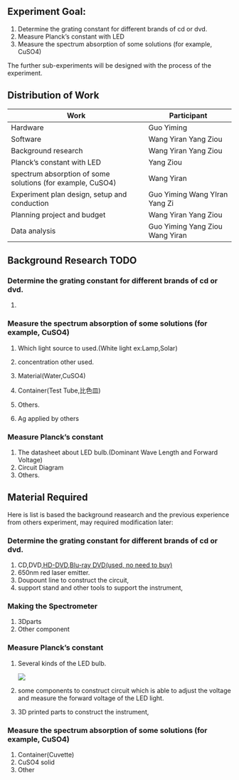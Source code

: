 ## Experiment Goal:

1. Determine the grating constant for different brands of cd or dvd.
2. Measure Planck’s constant with LED
3. Measure the spectrum absorption of some solutions (for example, CuSO4)

The further sub-experiments will be designed with the process of the experiment.

## Distribution of Work



| Work                                                       | Participant                         |
| ---------------------------------------------------------- | ----------------------------------- |
| Hardware                                                   | Guo  Yiming                         |
| Software                                                   | Wang  Yiran  Yang Ziou              |
| Background  research                                       | Wang  Yiran  Yang Ziou              |
| Planck’s constant with LED                                 | Yang Ziou                           |
| spectrum absorption of some solutions (for example, CuSO4) | Wang  Yiran                         |
| Experiment  plan design, setup and conduction              | Guo  Yiming  Wang YIran Yang Zi     |
| Planning  project and budget                               | Wang  Yiran  Yang Ziou              |
| Data  analysis                                             | Guo  Yiming  Yang Ziou  Wang  Yiran |

## Background Research TODO

### Determine the grating constant for different brands of cd or dvd.

1. 

### Measure the spectrum absorption of some solutions (for example, CuSO4)

1. Which light source to used.(White light ex:Lamp,Solar)

2. concentration other used.

3. Material(Water,CuSO4)

4. Container(Test Tube,比色皿)

5. Others.

6. Ag applied by others

### Measure Planck’s constant

1. The datasheet about LED bulb.(Dominant Wave Length and Forward Voltage)
2. Circuit Diagram
3. Others.

## Material Required

Here is list is based the background reasearch and the previous experience from others experiment, may required modification later:
### Determine the grating constant for different brands of cd or dvd.

1. CD,DVD<u>,HD-DVD,Blu-ray DVD(used, no need to buy)</u>
2. 650nm red laser emitter.
3. Doupount line to construct the circuit,
4. support stand and other tools to support the instrument,

### Making the Spectrometer

1. 3Dparts
2. Other component

### Measure Planck’s constant

1. Several kinds of the LED bulb.

   ![](http://cdn.guoyiming.top/img/202204061421828.png)

2. some components to construct circuit which is able to adjust the voltage and measure the forward voltage of the LED light.

3. 3D printed parts to construct the instrument,

### Measure the spectrum absorption of some solutions (for example, CuSO4)

1. Container(Cuvette)
2. CuSO4 solid
3. Other 